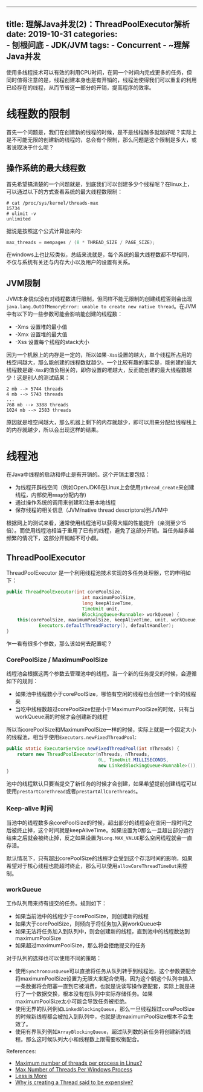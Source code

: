 
---
title: 理解Java并发(2)：ThreadPoolExecutor解析
date: 2019-10-31
categories:  
    - 刨根问底
    - JDK/JVM
tags:
    - Concurrent
    - ~理解Java并发
---
使用多线程技术可以有效的利用CPU时间，在同一个时间内完成更多的任务，但同时值得注意的是，线程创建本身也是有开销的，线程池使得我们可以重复的利用已经存在的线程，从而节省这一部分的开销，提高程序的效率。

<!-- more -->

# 线程数的限制

首先一个问题是，我们在创建新的线程的时候，是不是线程越多就越好呢？实际上是不可能无限的创建新的线程的，总会有个限制，那么问题是这个限制是多大，或者说取决于什么呢？

## 操作系统的最大线程数
首先希望搞清楚的一个问题就是，到底我们可以创建多少个线程呢？在linux上，可以通过以下的方式查看系统的最大线程数限制：
```
# cat /proc/sys/kernel/threads-max
15734
# ulimit -v
unlimited
```
据说是按照这个公式计算出来的:
```c
max_threads = mempages / (8 * THREAD_SIZE / PAGE_SIZE);
```
在windows上也比较类似，总结来说就是，每个系统的最大线程数都不尽相同，不仅与系统有关还与内存大小以及用户的设置有关系。

## JVM限制

JVM本身貌似没有对线程数进行限制，但同样不能无限制的创建线程否则会出现`java.lang.OutOfMemoryError: unable to create new native thread`。在JVM中有以下的一些参数可能会影响能创建的线程数：

* -Xms 设置堆的最小值
* -Xmx 设置堆的最大值
* -Xss 设置每个线程的stack大小

因为一个机器上的内存是一定的，所以如果`-Xss`设置的越大，单个线程所占用的栈空间越大，那么能创建的线程数就越少。一个比较有趣的事实是，能创建的最大线程数是跟`-Xmx`的值负相关的，即你设置的堆越大，反而能创建的最大线程数越少！这是别人的测试结果：

```
2 mb --> 5744 threads
4 mb --> 5743 threads
...
768 mb --> 3388 threads
1024 mb --> 2583 threads
```
原因就是堆空间越大，那么机器上剩下的内存就越少，即可以用来分配给线程栈上的内存就越少，所以会出现这样的结果。

# 线程池
在Java中线程的启动和停止是有开销的。这个开销主要包括：

* 为线程开辟栈空间（例如OpenJDK6在Linux上会使用`pthread_create`来创建线程，内部使用`mmap`分配内存)
* 通过操作系统的调用来创建和注册本地线程
* 保存线程的相关信息（JVM/native thread descriptors)到JVM中

根据网上的测试来看，通常使用线程池可以获得大幅的性能提升（亲测至少15倍）。而使用线程池相当于重用了已有的线程，避免了这部分开销。当任务越多越频繁的情况下，这部分开销越不可小觑。

## ThreadPoolExecutor

ThreadPoolExecutor 是一个利用线程池技术实现的多任务处理器，它的申明如下：

```java
public ThreadPoolExecutor(int corePoolSize,
                            int maximumPoolSize,
                            long keepAliveTime,
                            TimeUnit unit,
                            BlockingQueue<Runnable> workQueue) {
    this(corePoolSize, maximumPoolSize, keepAliveTime, unit, workQueue,
            Executors.defaultThreadFactory(), defaultHandler);
}
```    
乍一看有很多个参数，那么该如何去配置呢？

### CorePoolSize / MaximumPoolSize

线程池会根据这两个参数去管理池中的线程。当一个新的任务提交的时候，会遵循如下的规则：

* 如果池中线程数小于corePoolSize，哪怕有空闲的线程也会创建一个新的线程来
* 当吃中线程数超过corePoolSize但是小于MaximumPoolSize的时候，只有当workQueue满的时候才会创建新的线程

所以当corePoolSize和MaximumPoolSize一样的时候，实际上就是一个固定大小的线程池，相当于使用`Executors.newFixedThreadPool`:

```java
public static ExecutorService newFixedThreadPool(int nThreads) {
    return new ThreadPoolExecutor(nThreads, nThreads,
                                  0L, TimeUnit.MILLISECONDS,
                                  new LinkedBlockingQueue<Runnable>());
}
```

池中的线程默认只要当提交了新任务的时候才会创建，如果希望提前创建线程可以使用`prestartCoreThread`或者`prestartAllCoreThreads`。

### Keep-alive 时间

当池中的线程数多余corePoolSize的时候，超出部分的线程会在空闲一段时间之后被终止掉，这个时间就是keepAliveTime。如果设置为0那么一旦超出部分运行结束之后就会被终止掉，反之如果设置为`Long.MAX_VALUE`那么空闲线程就会一直存活。

默认情况下，只有超出corePoolSize的线程才会受到这个存活时间的影响，如果希望对于核心线程也能超时终止，那么可以使用`allowCoreThreadTimeOut`来控制。

### workQueue
工作队列用来持有提交的任务。规则如下：

* 如果当前池中的线程少于corePoolSize，则创建新的线程
* 如果大于corePoolSize，则倾向于将任务加入到workQueue中
* 如果无法将任务加入到队列中，则会创建新的线程，直到池中的线程数达到maximumPoolSize
* 如果超过maximumPoolSize，那么将会拒绝提交的任务

对于队列的选择也可以使用不同的策略：

* 使用`SynchronousQueue`可以直接将任务从队列转手到线程池，这个参数要配合将maximumPoolSize设置为无限大来配合使用。因为这个朝这个队列中插入一条数据将会阻塞一直到它被消费，也就是说读写操作要配套，实际上就是进行了一个数据交换，根本没有在队列中实际存储任务。如果maximumPoolSize太小可能会导致任务被拒绝。
* 使用无界的队列例如`LinkedBlockingQueue`，那么一旦线程超过corePoolSize的时候新线程都会被加入到队列中，也就是说maximumPoolSize根本不会生效了。
* 使用有界队列例如`ArrayBlockingQueue`，超过队列数的新任务将创建新的线程。那么这时候队列大小和线程数上限需要权衡配合。

References:

* [Maximum number of threads per process in Linux?](https://stackoverflow.com/questions/344203/maximum-number-of-threads-per-process-in-linux)
* [Max Number of Threads Per Windows Process](https://eknowledger.wordpress.com/2012/05/01/max-number-of-threads-per-windows-process/)
* [Less is More](http://baddotrobot.com/blog/2009/02/26/less-is-more/)
* [Why is creating a Thread said to be expensive?](https://stackoverflow.com/questions/5483047/why-is-creating-a-thread-said-to-be-expensive)
       